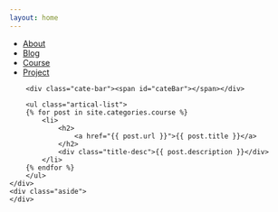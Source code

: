 ```yaml
---
layout: home
---
```


<div class="index-content blog">
    <div class="section">
        <ul class="artical-cate">
            <li><a href="/"><span>About</span></a></li>
            <li class="on"><a href="/blog"><span>Blog</span></a></li>
            <li><a href="/course"><span>Course</span></a></li>
            <li><a href="/project"><span>Project</span></a></li>
        </ul>

        <div class="cate-bar"><span id="cateBar"></span></div>

        <ul class="artical-list">
        {% for post in site.categories.course %}
            <li>
                <h2>
                    <a href="{{ post.url }}">{{ post.title }}</a>
                </h2>
                <div class="title-desc">{{ post.description }}</div>
            </li>
        {% endfor %}
        </ul>
    </div>
    <div class="aside">
    </div>
</div>
